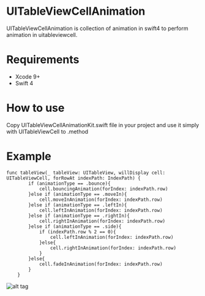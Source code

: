# UITableViewCellAnimation
UITableViewCellAnimation is collection of animation in swift4 to perform animation in uitableviewcell.
# Requirements

- Xcode 9+
- Swift 4

# How to use
Copy UITableViewCellAnimationKit.swift file in your project and use it simply with UITableViewCell to .method

# Example
```
func tableView(_ tableView: UITableView, willDisplay cell: UITableViewCell, forRowAt indexPath: IndexPath) {
        if (animationType == .bounce){
            cell.bouncingAnimation(forIndex: indexPath.row)
        }else if (animationType == .moveIn){
            cell.moveInAnimation(forIndex: indexPath.row)
        }else if (animationType == .leftIn){
            cell.leftInAnimation(forIndex: indexPath.row)
        }else if (animationType == .rightIn){
            cell.rightInAnimation(forIndex: indexPath.row)
        }else if (animationType == .side){
            if (indexPath.row % 2 == 0){
                cell.leftInAnimation(forIndex: indexPath.row)
            }else{
                cell.rightInAnimation(forIndex: indexPath.row)
            }
        }else{
            cell.fadeInAnimation(forIndex: indexPath.row)
        }
    }
```

![alt tag](https://github.com/pratik-123/UITableViewCellAnimation/blob/master/tableviewcell.png)
